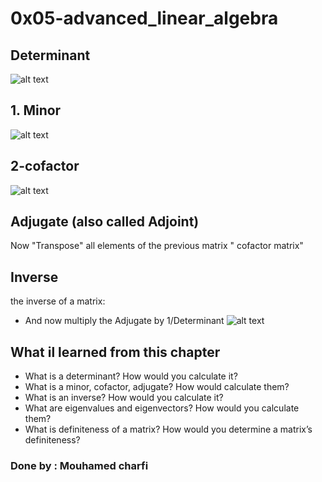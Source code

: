 # 0x05-advanced_linear_algebra
## Determinant
  ![alt text](https://media.geeksforgeeks.org/wp-content/uploads/20200709193253/Screenshot28.png)

## 1. Minor
![alt text](https://www.geogebra.org/resource/qfmpsqxk/rIlhjtT4lAt6hPIV/material-qfmpsqxk.png)
## 2-cofactor

![alt text](https://www.mathsisfun.com/algebra/images/matrix-cofactors.svg)

## Adjugate (also called Adjoint)
Now "Transpose" all elements of the previous matrix " cofactor matrix"
## Inverse
 the inverse of a matrix:
 * And now multiply the Adjugate by 1/Determinant
 ![alt text](https://www.mathsisfun.com/algebra/images/matrix-adjugate-inverse.svg)
## What il learned from  this chapter
- What is a determinant? How would you calculate it?
- What is a minor, cofactor, adjugate? How would calculate them?
- What is an inverse? How would you calculate it?
- What are eigenvalues and eigenvectors? How would you calculate them?
- What is definiteness of a matrix? How would you determine a matrix’s definiteness?

### Done by : Mouhamed charfi